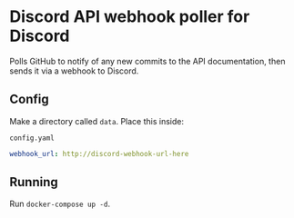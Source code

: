 # Discord API webhook poller for Discord

Polls GitHub to notify of any new commits to the API documentation, then sends it via a webhook to Discord.

## Config

Make a directory called `data`. Place this inside:

`config.yaml`
```yaml
webhook_url: http://discord-webhook-url-here
```

## Running

Run `docker-compose up -d`.
